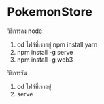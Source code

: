 # PokemonStore

วิธีการลง node
1. cd ไฟล์ที่เราอยู่ npm install yarn
2. npm install -g serve
3. npm install -g web3

วิธีการรัน
1. cd ไฟล์ที่เราอยู่
2. serve
